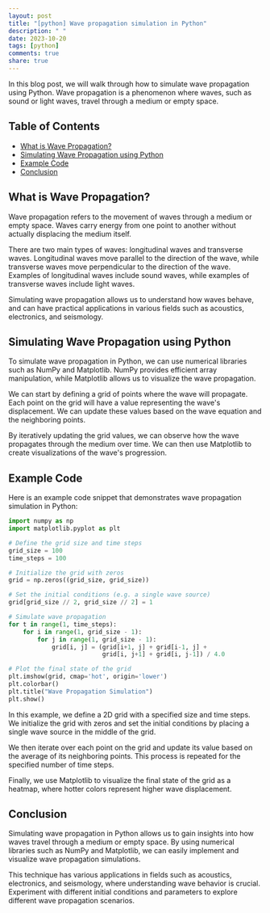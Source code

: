 ```yaml
---
layout: post
title: "[python] Wave propagation simulation in Python"
description: " "
date: 2023-10-20
tags: [python]
comments: true
share: true
---
```


In this blog post, we will walk through how to simulate wave propagation using Python. Wave propagation is a phenomenon where waves, such as sound or light waves, travel through a medium or empty space.

## Table of Contents

- [What is Wave Propagation?](#what-is-wave-propagation)
- [Simulating Wave Propagation using Python](#simulating-wave-propagation-using-python)
- [Example Code](#example-code)
- [Conclusion](#conclusion)

## What is Wave Propagation?

Wave propagation refers to the movement of waves through a medium or empty space. Waves carry energy from one point to another without actually displacing the medium itself.

There are two main types of waves: longitudinal waves and transverse waves. Longitudinal waves move parallel to the direction of the wave, while transverse waves move perpendicular to the direction of the wave. Examples of longitudinal waves include sound waves, while examples of transverse waves include light waves.

Simulating wave propagation allows us to understand how waves behave, and can have practical applications in various fields such as acoustics, electronics, and seismology.

## Simulating Wave Propagation using Python

To simulate wave propagation in Python, we can use numerical libraries such as NumPy and Matplotlib. NumPy provides efficient array manipulation, while Matplotlib allows us to visualize the wave propagation.

We can start by defining a grid of points where the wave will propagate. Each point on the grid will have a value representing the wave's displacement. We can update these values based on the wave equation and the neighboring points.

By iteratively updating the grid values, we can observe how the wave propagates through the medium over time. We can then use Matplotlib to create visualizations of the wave's progression.

## Example Code

Here is an example code snippet that demonstrates wave propagation simulation in Python:

```python
import numpy as np
import matplotlib.pyplot as plt

# Define the grid size and time steps
grid_size = 100
time_steps = 100

# Initialize the grid with zeros
grid = np.zeros((grid_size, grid_size))

# Set the initial conditions (e.g. a single wave source)
grid[grid_size // 2, grid_size // 2] = 1

# Simulate wave propagation
for t in range(1, time_steps):
    for i in range(1, grid_size - 1):
        for j in range(1, grid_size - 1):
            grid[i, j] = (grid[i+1, j] + grid[i-1, j] +
                          grid[i, j+1] + grid[i, j-1]) / 4.0

# Plot the final state of the grid
plt.imshow(grid, cmap='hot', origin='lower')
plt.colorbar()
plt.title("Wave Propagation Simulation")
plt.show()
```

In this example, we define a 2D grid with a specified size and time steps. We initialize the grid with zeros and set the initial conditions by placing a single wave source in the middle of the grid.

We then iterate over each point on the grid and update its value based on the average of its neighboring points. This process is repeated for the specified number of time steps.

Finally, we use Matplotlib to visualize the final state of the grid as a heatmap, where hotter colors represent higher wave displacement.

## Conclusion

Simulating wave propagation in Python allows us to gain insights into how waves travel through a medium or empty space. By using numerical libraries such as NumPy and Matplotlib, we can easily implement and visualize wave propagation simulations.

This technique has various applications in fields such as acoustics, electronics, and seismology, where understanding wave behavior is crucial. Experiment with different initial conditions and parameters to explore different wave propagation scenarios.